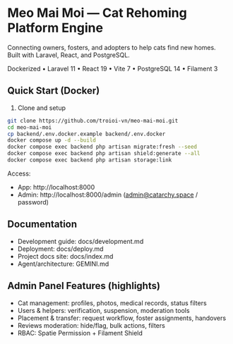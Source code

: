 # Meo Mai Moi — Cat Rehoming Platform Engine

Connecting owners, fosters, and adopters to help cats find new homes. Built with Laravel, React, and PostgreSQL.

Dockerized • Laravel 11 • React 19 • Vite 7 • PostgreSQL 14 • Filament 3

## Quick Start (Docker)

1) Clone and setup
```bash
git clone https://github.com/troioi-vn/meo-mai-moi.git
cd meo-mai-moi
cp backend/.env.docker.example backend/.env.docker
docker compose up -d --build
docker compose exec backend php artisan migrate:fresh --seed
docker compose exec backend php artisan shield:generate --all
docker compose exec backend php artisan storage:link
```

Access:
- App: http://localhost:8000
- Admin: http://localhost:8000/admin (admin@catarchy.space / password)

## Documentation

- Development guide: docs/development.md
- Deployment: docs/deploy.md
- Project docs site: docs/index.md
- Agent/architecture: GEMINI.md

## Admin Panel Features (highlights)

- Cat management: profiles, photos, medical records, status filters
- Users & helpers: verification, suspension, moderation tools
- Placement & transfer: request workflow, foster assignments, handovers
- Reviews moderation: hide/flag, bulk actions, filters
- RBAC: Spatie Permission + Filament Shield